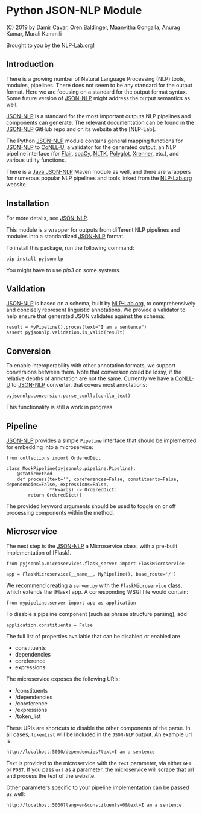 # Python JSON-NLP Module

(C) 2019 by [Damir Cavar], [Oren Baldinger], Maanvitha Gongalla, Anurag Kumar, Murali Kammili

Brought to you by the [NLP-Lab.org]!


## Introduction

There is a growing number of Natural Language Processing (NLP) tools, modules, pipelines. There does not seem to be any standard for the output format. Here we are focusing on a standard for the output format syntax. Some future version of [JSON-NLP] might address the output semantics as well.

[JSON-NLP] is a standard for the most important outputs NLP pipelines and components can generate. The relevant documentation can be found in the [JSON-NLP] GitHub repo and on its website at the [NLP-Lab].


The Python [JSON-NLP] module contains general mapping functions for [JSON-NLP] to [CoNLL-U], a validator for the generated output, an NLP pipeline interface (for [Flair], [spaCy], [NLTK], [Polyglot], [Xrenner], etc.), and various utility functions.

There is a [Java JSON-NLP](https://github.com/dcavar/J-JSON-NLP) Maven module as well, and there are wrappers for numerous popular NLP pipelines and tools linked from the [NLP-Lab.org] website.


## Installation

For more details, see [JSON-NLP].

This module is a wrapper for outputs from different NLP pipelines and modules into a standardized [JSON-NLP] format.

To install this package, run the following command:

    pip install pyjsonnlp

You might have to use *pip3* on some systems.

## Validation

[JSON-NLP] is based on a schema, built by [NLP-Lab.org], to comprehensively and concisely represent linguistic annotations. 
We provide a validator to help ensure that generated JSON validates against the schema:

    result = MyPipeline().proces(text="I am a sentence")
    assert pyjsonnlp.validation.is_valid(result)

## Conversion

To enable interoperability with other annotation formats, we support conversions between them.
Note that conversion could be lossy, if the relative depths of annotation are not the same.
Currently we have a [CoNLL-U] to [JSON-NLP] converter, that covers most annotations:

    pyjsonnlp.conversion.parse_conllu(conllu_text)
    
This functionality is still a work in progress.

## Pipeline

[JSON-NLP] provides a simple `Pipeline` interface that should be implemented for embedding into a microservice:
    
    from collections import OrderedDict

    class MockPipeline(pyjsonnlp.pipeline.Pipeline):
        @staticmethod
        def process(text='', coreferences=False, constituents=False, dependencies=False, expressions=False,
                    **kwargs) -> OrderedDict: 
            return OrderedDict()
            
The provided keyword arguments should be used to toggle on or off processing components within the method.        

## Microservice

The next step is the [JSON-NLP] a Microservice class, with a pre-built implementation of [Flask]. 

    from pyjsonnlp.microservices.flask_server import FlaskMicroservice

    app = FlaskMicroservice(__name__, MyPipeline(), base_route='/')
 
We recommend creating a `server.py` with the `FlaskMicroservice` class, which extends the [Flask] app. A corresponding WSGI file would contain:

    from mypipeline.server import app as application
    
To disable a pipeline component (such as phrase structure parsing), add

    application.constituents = False
    
The full list of properties available that can be disabled or enabled are
- constituents
- dependencies
- coreference
- expressions

The microservice exposes the following URIs:
- /constituents
- /dependencies
- /coreference
- /expressions
- /token_list

These URIs are shortcuts to disable the other components of the parse. In all cases, `tokenList` will be included in the `JSON-NLP` output. An example url is:

    http://localhost:5000/dependencies?text=I am a sentence

Text is provided to the microservice with the `text` parameter, via either `GET` or `POST`. If you pass `url` as a parameter, the microservice will scrape that url and process the text of the website.

Other parameters specific to your pipeline implementation can be passed as well:

    http://localhost:5000?lang=en&constituents=0&text=I am a sentence.



[Damir Cavar]: http://damir.cavar.me/ "Damir Cavar"
[Oren Baldinger]: https://oren.baldinger.me/ "Oren Baldinger"
[NLP-Lab.org]: http://nlp-lab.org/ "NLP-Lab.org"
[JSON-NLP]: https://github.com/dcavar/JSON-NLP "JSON-NLP"
[Flair]: https://github.com/zalandoresearch/flair "Flair"
[spaCy]: https://spacy.io/ "spaCy"
[NLTK]: http://nltk.org/ "Natural Language Processing Toolkit"
[Polyglot]: https://github.com/aboSamoor/polyglot "Polyglot" 
[Xrenner]: https://github.com/amir-zeldes/xrenner "Xrenner"
[CoNLL-U]: https://universaldependencies.org/format.html "CoNNL-U"
